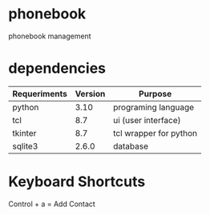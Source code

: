 # phonebook
phonebook management
# dependencies
| Requeriments | Version | Purpose                 |
|--------------|---------|-------------------------|
| python       | 3.10    | programing language     |
| tcl          | 8.7     | ui (user interface)     |
| tkinter      | 8.7     | tcl wrapper for python  |
| sqlite3      | 2.6.0   | database                |
# Keyboard Shortcuts
Control + a = Add Contact